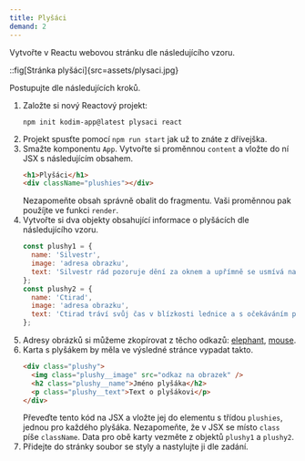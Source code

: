 ```yaml
---
title: Plyšáci
demand: 2
---
```


Vytvořte v Reactu webovou stránku dle následujícího vzoru.

::fig[Stránka plyšáci]{src=assets/plysaci.jpg}

Postupujte dle následujících kroků.

1. Založte si nový Reactový projekt:
    ```shell
    npm init kodim-app@latest plysaci react
    ```
1. Projekt spusťte pomocí `npm run start` jak už to znáte z dřívejška.
1. Smažte komponentu `App`. Vytvořte si proměnnou `content` a vložte do ní JSX s následujícím obsahem.
   ```html
   <h1>Plyšáci</h1>
   <div className="plushies"></div>
   ```
   Nezapomeňte obsah správně obalit do fragmentu. Vaši proměnnou pak použíjte ve funkci `render`.
1. Vytvořte si dva objekty obsahující informace o plyšácích dle následujícího vzoru.
   ```js
   const plushy1 = {
     name: 'Silvestr',
     image: 'adresa obrazku',
     text: 'Silvestr rád pozoruje dění za oknem a upřímně se usmívá na všechno kolemjdoucí.',
   };
   const plushy2 = {
     name: 'Ctirad',
     image: 'adresa obrazku',
     text: 'Ctirad tráví svůj čas v blízkosti lednice a s očekáváním pozoruje její bílé dveře.',
   };
   ```
1. Adresy obrázků si můžeme zkopírovat z těcho odkazů: [elephant](assets/elephant.jpg), [mouse](assets/mouse.jpg).
1. Karta s plyšákem by měla ve výsledné stránce vypadat takto.
   ```html
   <div class="plushy">
     <img class="plushy__image" src="odkaz na obrazek" />
     <h2 class="plushy__name">Jméno plyšáka</h2>
     <p class="plushy__text">Text o plyšákovi</p>
   </div>
   ```
   Převeďte tento kód na JSX a vložte jej do elementu s třídou `plushies`, jednou pro každého plyšáka. Nezapomeňte, že v JSX se místo `class` píše `className`. Data pro obě karty vezměte z objektů `plushy1` a `plushy2`.
1. Přidejte do stránky soubor se styly a nastylujte ji dle zadání.
